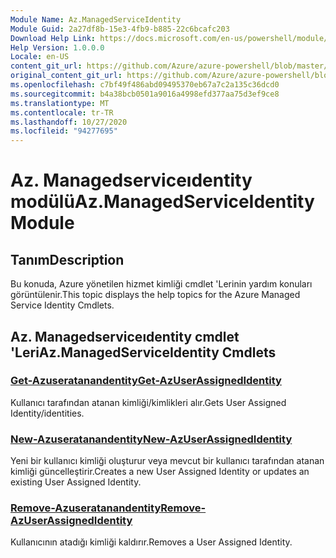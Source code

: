 ```yaml
---
Module Name: Az.ManagedServiceIdentity
Module Guid: 2a27df8b-15e3-4fb9-b885-22c6bcafc203
Download Help Link: https://docs.microsoft.com/en-us/powershell/module/az.managedserviceidentity
Help Version: 1.0.0.0
Locale: en-US
content_git_url: https://github.com/Azure/azure-powershell/blob/master/src/ManagedServiceIdentity/ManagedServiceIdentity/help/Az.ManagedServiceIdentity.md
original_content_git_url: https://github.com/Azure/azure-powershell/blob/master/src/ManagedServiceIdentity/ManagedServiceIdentity/help/Az.ManagedServiceIdentity.md
ms.openlocfilehash: c7bf49f486abd09495370eb67a7c2a135c36dcd0
ms.sourcegitcommit: b4a38bcb0501a9016a4998efd377aa75d3ef9ce8
ms.translationtype: MT
ms.contentlocale: tr-TR
ms.lasthandoff: 10/27/2020
ms.locfileid: "94277695"
---
```

# <span data-ttu-id="b3967-101">Az. Managedserviceıdentity modülü</span><span class="sxs-lookup"><span data-stu-id="b3967-101">Az.ManagedServiceIdentity Module</span></span>
## <span data-ttu-id="b3967-102">Tanım</span><span class="sxs-lookup"><span data-stu-id="b3967-102">Description</span></span>
<span data-ttu-id="b3967-103">Bu konuda, Azure yönetilen hizmet kimliği cmdlet 'Lerinin yardım konuları görüntülenir.</span><span class="sxs-lookup"><span data-stu-id="b3967-103">This topic displays the help topics for the Azure Managed Service Identity Cmdlets.</span></span>

## <span data-ttu-id="b3967-104">Az. Managedserviceıdentity cmdlet 'Leri</span><span class="sxs-lookup"><span data-stu-id="b3967-104">Az.ManagedServiceIdentity Cmdlets</span></span>
### [<span data-ttu-id="b3967-105">Get-Azuseratanandentity</span><span class="sxs-lookup"><span data-stu-id="b3967-105">Get-AzUserAssignedIdentity</span></span>](Get-AzUserAssignedIdentity.md)
<span data-ttu-id="b3967-106">Kullanıcı tarafından atanan kimliği/kimlikleri alır.</span><span class="sxs-lookup"><span data-stu-id="b3967-106">Gets User Assigned Identity/identities.</span></span>

### [<span data-ttu-id="b3967-107">New-Azuseratanandentity</span><span class="sxs-lookup"><span data-stu-id="b3967-107">New-AzUserAssignedIdentity</span></span>](New-AzUserAssignedIdentity.md)
<span data-ttu-id="b3967-108">Yeni bir kullanıcı kimliği oluşturur veya mevcut bir kullanıcı tarafından atanan kimliği güncelleştirir.</span><span class="sxs-lookup"><span data-stu-id="b3967-108">Creates a new User Assigned Identity or updates an existing User Assigned Identity.</span></span>

### [<span data-ttu-id="b3967-109">Remove-Azuseratanandentity</span><span class="sxs-lookup"><span data-stu-id="b3967-109">Remove-AzUserAssignedIdentity</span></span>](Remove-AzUserAssignedIdentity.md)
<span data-ttu-id="b3967-110">Kullanıcının atadığı kimliği kaldırır.</span><span class="sxs-lookup"><span data-stu-id="b3967-110">Removes a User Assigned Identity.</span></span>

